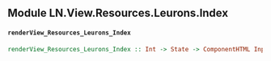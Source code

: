 ## Module LN.View.Resources.Leurons.Index

#### `renderView_Resources_Leurons_Index`

``` purescript
renderView_Resources_Leurons_Index :: Int -> State -> ComponentHTML Input
```



